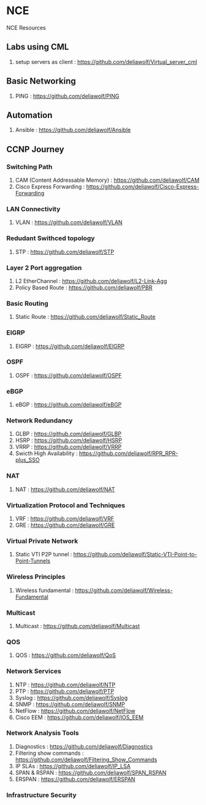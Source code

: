 # NCE
NCE Resources

## Labs using CML
1. setup servers as client          : https://github.com/deliawolf/Virtual_server_cml

## Basic Networking
1. PING                             : https://github.com/deliawolf/PING

## Automation
1. Ansible                          : https://github.com/deliawolf/Ansible


## CCNP Journey
### Switching Path
1. CAM (Content Addressable Memory) : https://github.com/deliawolf/CAM
2. Cisco Express Forwarding         : https://github.com/deliawolf/Cisco-Express-Forwarding

### LAN Connectivity
1. VLAN                             : https://github.com/deliawolf/VLAN

### Redudant Swithced topology
1. STP                              : https://github.com/deliawolf/STP

### Layer 2 Port aggregation
1. L2 EtherChannel                  : https://github.com/deliawolf/L2-Link-Agg
2. Policy Based Route               : https://github.com/deliawolf/PBR

### Basic Routing
1. Static Route                     : https://github.com/deliawolf/Static_Route

### EIGRP
1. EIGRP                            : https://github.com/deliawolf/EIGRP

### OSPF
1. OSPF                             : https://github.com/deliawolf/OSPF

### eBGP
1.  eBGP                            : https://github.com/deliawolf/eBGP

### Network Redundancy
1.  GLBP                            : https://github.com/deliawolf/GLBP
2.  HSRP                            : https://github.com/deliawolf/HSRP
3.  VRRP                            : https://github.com/deliawolf/VRRP
4.  Swicth High Availability        : https://github.com/deliawolf/RPR_RPR-plus_SSO

### NAT
1. NAT                              : https://github.com/deliawolf/NAT

### Virtualization Protocol and Techniques
1. VRF                              : https://github.com/deliawolf/VRF
2. GRE                              : https://github.com/deliawolf/GRE

### Virtual Private Network
1. Static VTI P2P tunnel            : https://github.com/deliawolf/Static-VTI-Point-to-Point-Tunnels

### Wireless Principles
1. Wireless fundamental             : https://github.com/deliawolf/Wireless-Fundamental

### Multicast
1. Multicast                        : https://github.com/deliawolf/Multicast

### QOS
1. QOS                              : https://github.com/deliawolf/QoS

### Network Services
1. NTP                              : https://github.com/deliawolf/NTP
2. PTP                              : https://github.com/deliawolf/PTP
3. Syslog                           : https://github.com/deliawolf/Syslog
4. SNMP                             : https://github.com/deliawolf/SNMP
5. NetFlow                          : https://github.com/deliawolf/NetFlow
6. Cisco EEM                        : https://github.com/deliawolf/IOS_EEM

### Network Analysis Tools
1. Diagnostics                      : https://github.com/deliawolf/Diagnostics
2. Filtering show commands          : https://github.com/deliawolf/Filtering_Show_Commands
3. IP SLAs                          : https://github.com/deliawolf/IP_LSA
4. SPAN & RSPAN                     : https://github.com/deliawolf/SPAN_RSPAN
5. ERSPAN                           : https://github.com/deliawolf/ERSPAN

### Infrastructure Security


